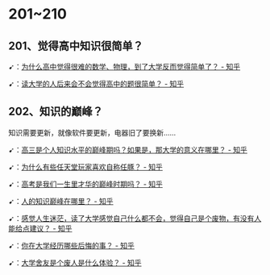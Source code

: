 # 201~210

## 201、觉得高中知识很简单？

➹：[为什么高中觉得很难的数学、物理，到了大学反而觉得简单了？ - 知乎](https://www.zhihu.com/question/21845373)

➹：[读大学的人后来会不会觉得高中的题很简单？ - 知乎](https://www.zhihu.com/question/278686687)

## 202、知识的巅峰？

知识需要更新，就像软件要更新，电器旧了要换新……

➹：[高三是个人知识水平的巅峰期吗？如果是，那大学的意义在哪里？ - 知乎](https://www.zhihu.com/question/24075873)

➹：[为什么有些任天堂玩家喜欢自称任豚？ - 知乎](https://www.zhihu.com/question/267175199)

➹：[高考是我们一生里才华的巅峰时期吗？ - 知乎](https://www.zhihu.com/question/20274961)

➹：[人的知识巅峰在哪里？ - 知乎](https://www.zhihu.com/question/346729482/answer/832360418)

➹：[感觉人生迷茫，读了大学感觉自己什么都不会，觉得自己是个废物，有没有人能给点建议？ - 知乎](https://www.zhihu.com/question/307472541)

➹：[你在大学经历哪些后悔的事？ - 知乎](https://www.zhihu.com/question/22716593)

➹：[大学舍友是个废人是什么体验？ - 知乎](https://www.zhihu.com/question/57267982)